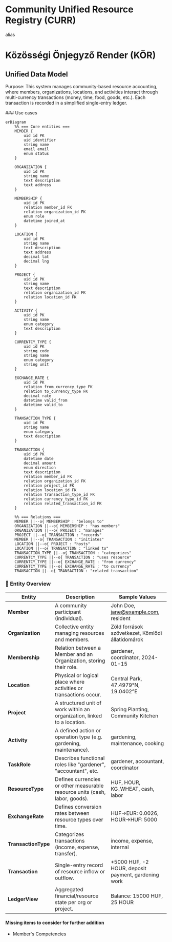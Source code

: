 # Community Unified Resource Registry (CURR)

alias

# Közösségi Önjegyző Render (KÖR)

## Unified Data Model

Purpose:
This system manages community-based resource accounting, where members, organizations, locations, and activities interact through multi-currency transactions (money, time, food, goods, etc.).
Each transaction is recorded in a simplified single-entry ledger.

### Use cases

```mermaid
erDiagram
    %% === Core entities ===
    MEMBER {
        uid id PK
        uid identifier
        string name
        email email
        enum status
    }

    ORGANIZATION {
        uid id PK
        string name
        text description
        text address
    }

    MEMBERSHIP {
        uid id PK
        relation member_id FK
        relation organization_id FK
        enum role
        datetime joined_at
    }

    LOCATION {
        uid id PK
        string name
        text description
        text address
        decimal lat
        decimal lng
    }

    PROJECT {
        uid id PK
        string name
        text description
        relation organization_id FK
        relation location_id FK
    }

    ACTIVITY {
        uid id PK
        string name
        enum category
        text description
    }

    CURRENTCY_TYPE {
        uid id PK
        string code
        string name
        enum category
        string unit
    }

    EXCHANGE_RATE {
        uid id PK
        relation from_currency_type FK
        relation to_currency_type FK
        decimal rate
        datetime valid_from
        datetime valid_to
    }

    TRANSACTION_TYPE {
        uid id PK
        string name
        enum category
        text description
    }

    TRANSACTION {
        uid id PK
        datetime date
        decimal amount
        enum direction
        text description
        relation member_id FK
        relation organization_id FK
        relation project_id FK
        relation location_id FK
        relation transaction_type_id FK
        relation currency_type_id FK
        relation related_transaction_id FK
    }

    %% === Relations ===
    MEMBER ||--o{ MEMBERSHIP : "belongs to"
    ORGANIZATION ||--o{ MEMBERSHIP : "has members"
    ORGANIZATION ||--o{ PROJECT : "manages"
    PROJECT ||--o{ TRANSACTION : "records"
    MEMBER ||--o{ TRANSACTION : "initiates"
    LOCATION ||--o{ PROJECT : "hosts"
    LOCATION ||--o{ TRANSACTION : "linked to"
    TRANSACTION_TYPE ||--o{ TRANSACTION : "categorizes"
    CURRENTCY_TYPE ||--o{ TRANSACTION : "uses resource"
    CURRENTCY_TYPE ||--o{ EXCHANGE_RATE : "from currency"
    CURRENTCY_TYPE ||--o{ EXCHANGE_RATE : "to currency"
    TRANSACTION ||--o{ TRANSACTION : "related transaction"

```

### 💬 Entity Overview

| Entity              | Description                                                                 | Sample Values                                       |
| ------------------- | --------------------------------------------------------------------------- | --------------------------------------------------- |
| **Member**          | A community participant (individual).                                       | John Doe, jane@example.com, resident                |
| **Organization**    | Collective entity managing resources and members.                           | Zöld források szövetkezet, Kömlődi állatidomárok    |
| **Membership**      | Relation between a Member and an Organization, storing their role.          | gardener, coordinator, 2024-01-15                   |
| **Location**        | Physical or logical place where activities or transactions occur.           | Central Park, 47.4979°N, 19.0402°E                  |
| **Project**         | A structured unit of work within an organization, linked to a location.     | Spring Planting, Community Kitchen                  |
| **Activity**        | A defined action or operation type (e.g. gardening, maintenance).           | gardening, maintenance, cooking                     |
| **TaskRole**        | Describes functional roles like "gardener", "accountant", etc.              | gardener, accountant, coordinator                   |
| **ResourceType**    | Defines currencies or other measurable resource units (cash, labor, goods). | HUF, HOUR, KG_WHEAT, cash, labor                    |
| **ExchangeRate**    | Defines conversion rates between resource types over time.                  | HUF→EUR: 0.0026, HOUR→HUF: 5000                     |
| **TransactionType** | Categorizes transactions (income, expense, transfer).                       | income, expense, internal                           |
| **Transaction**     | Single-entry record of resource inflow or outflow.                          | +5000 HUF, -2 HOUR, deposit payment, gardening work |
| **LedgerView**      | Aggregated financial/resource state per org or project.                     | Balance: 15000 HUF, 25 HOUR                         |

#### Missing items to consider for further addition

- Member's Competencies
